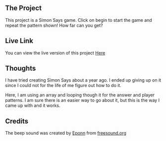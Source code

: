 ## The Project

This project is a Simon Says game. Click on begin to start the game and repeat the pattern shown! How far can you get?

## Live Link

You can view the live version of this project [Here](https://rperry99.github.io/simon-says/)

## Thoughts

I have tried creating Simon Says about a year ago. I ended up giving up on it since I could not for the life of me figure out how to do it.

Here, I am using an array and looping though it for the answer and player patterns. I am sure there is an easier way to go about it, but this is the way I came up with and it works.

## Credits

The beep sound was created by [Eponn](https://freesound.org/people/Eponn/) from [freesound.org](https://freesound.org/)
